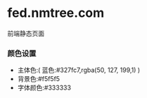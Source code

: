 fed.nmtree.com
==============

前端静态页面

### 颜色设置
<ul>
<li>主体色:( 蓝色:#327fc7,rgba(50, 127, 199,1) )</li>
<li>背景色:#f5f5f5</li>
<li>字体颜色:#333333</li>
</ul>